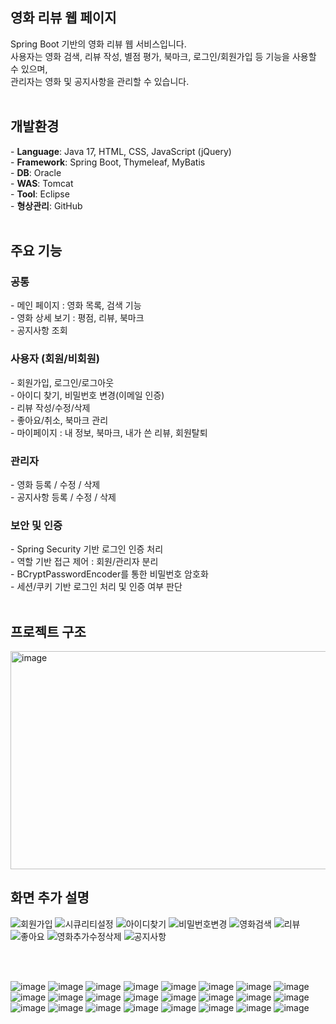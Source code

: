 <h2>영화 리뷰 웹 페이지</h2>
Spring Boot 기반의 영화 리뷰 웹 서비스입니다. <br>
사용자는 영화 검색, 리뷰 작성, 별점 평가, 북마크, 로그인/회원가입 등 기능을 사용할 수 있으며, <br>
관리자는 영화 및 공지사항을 관리할 수 있습니다.<br>

<br>

<h2>개발환경</h2>
- <b>Language</b>: Java 17, HTML, CSS, JavaScript (jQuery)<br>
- <b>Framework</b>: Spring Boot, Thymeleaf, MyBatis<br>
- <b>DB</b>: Oracle<br>
- <b>WAS</b>: Tomcat<br>
- <b>Tool</b>: Eclipse<br>
- <b>형상관리</b>: GitHub<br>

<br>

<h2>주요 기능</h2>
<h3>공통</h3>
- 메인 페이지 : 영화 목록, 검색 기능<br>
- 영화 상세 보기 : 평점, 리뷰, 북마크<br>
- 공지사항 조회<br>

<h3>사용자 (회원/비회원)</h3>
- 회원가입, 로그인/로그아웃<br>
- 아이디 찾기, 비밀번호 변경(이메일 인증)<br>
- 리뷰 작성/수정/삭제<br>
- 좋아요/취소, 북마크 관리<br>
- 마이페이지 : 내 정보, 북마크, 내가 쓴 리뷰, 회원탈퇴<br>

<h3>관리자</h3>
- 영화 등록 / 수정 / 삭제<br>
- 공지사항 등록 / 수정 / 삭제<br>

<h3>보안 및 인증</h3>
- Spring Security 기반 로그인 인증 처리<br>
- 역할 기반 접근 제어 : 회원/관리자 분리<br>
- BCryptPasswordEncoder를 통한 비밀번호 암호화<br>
- 세션/쿠키 기반 로그인 처리 및 인증 여부 판단<br>

<br>

<h2>프로젝트 구조</h2>
<img width="519" height="349" alt="image" src="https://github.com/user-attachments/assets/eb0b1b48-d899-48d4-bded-7e854d09ccd4" />



<br>

<h2>화면 추가 설명</h2>

![회원가입](https://github.com/user-attachments/assets/dd78e190-dc60-4e1e-9227-ba4ae679ab7c)
![시큐리티설정](https://github.com/user-attachments/assets/8a0a1c3f-bd07-4858-a09e-1aee453917ac)
![아이디찾기](https://github.com/user-attachments/assets/764d2d92-af97-4dbe-80bf-d4c8546ac9ea)
![비밀번호변경](https://github.com/user-attachments/assets/7145e1f7-5e4f-4581-b77c-87604dd9b3ed)
![영화검색](https://github.com/user-attachments/assets/bffb2dc5-cb02-4428-a46c-6cfa3ea5c836)
![리뷰](https://github.com/user-attachments/assets/2ddda042-124a-40a8-a6b7-5165fd37f5cd)
![좋아요](https://github.com/user-attachments/assets/6ff32733-75a1-4791-b556-7cc3bc3e6301)
![영화추가수정삭제](https://github.com/user-attachments/assets/52e86b63-2518-4cb1-8967-13223ca14f30)
![공지사항](https://github.com/user-attachments/assets/cc4efc23-d3c9-4a35-b852-1325936753f4)


<br>
<br>

![image](https://github.com/user-attachments/assets/71400657-0021-48ff-bd08-f2bfccfd1ed2)
![image](https://github.com/user-attachments/assets/fc07654c-3cfc-41ae-b8d2-e1decfdd692c)
![image](https://github.com/user-attachments/assets/9323e18d-3f17-4f88-9ca9-ff67c4472764)
![image](https://github.com/user-attachments/assets/0a825ad9-ec63-4b40-a71d-0489302e3c2c)
![image](https://github.com/user-attachments/assets/30673844-0b6a-4136-a00d-a6af9837dcec)
![image](https://github.com/user-attachments/assets/5311dcdb-7c5e-4d0d-b718-3f6e1b492f49)
![image](https://github.com/user-attachments/assets/07f394b7-a87a-4aaf-9c67-c6557ff31c6e)
![image](https://github.com/user-attachments/assets/32d01420-7a7c-4d44-8d7a-e6a6b29e9b9c)
![image](https://github.com/user-attachments/assets/1718c1a4-45c7-455b-8abd-7fd84f6069d1)
![image](https://github.com/user-attachments/assets/52538cb7-353e-4a43-bb54-4bb1fcab2ca2)
![image](https://github.com/user-attachments/assets/eec51e34-3a9a-4202-a6ae-47b432003765)
![image](https://github.com/user-attachments/assets/69a9692f-7329-43ef-88b2-deb9aa557467)
![image](https://github.com/user-attachments/assets/4c6976f6-4bde-44e7-ac2d-1c8ee29940ef)
![image](https://github.com/user-attachments/assets/2731a9a2-4e7e-4960-ad86-1b4345defe96)
![image](https://github.com/user-attachments/assets/3d6bc651-fc37-4c21-b461-8b100c5df806)
![image](https://github.com/user-attachments/assets/fe80ad14-d1d3-45c7-a86a-f059e2c1a20d)
![image](https://github.com/user-attachments/assets/b500ebfe-2e9a-4325-928a-ff04515a5f3e)
![image](https://github.com/user-attachments/assets/883c5325-8976-48fd-82b0-686f2daa093d)
![image](https://github.com/user-attachments/assets/03c906f3-b621-4549-936a-0276575cb5a0)
![image](https://github.com/user-attachments/assets/885bed8f-b45b-4fd8-9444-23d94d5aa271)
![image](https://github.com/user-attachments/assets/c93af775-fa6c-49eb-82f1-64f96efbc3a3)
![image](https://github.com/user-attachments/assets/73396263-2478-4d7b-b954-f7f94d69e321)
![image](https://github.com/user-attachments/assets/16e237e8-6123-4b3b-87bc-9fa1a5b0eef0)
![image](https://github.com/user-attachments/assets/a8296257-bbfa-4281-98b4-dfff56c8ffa4)


